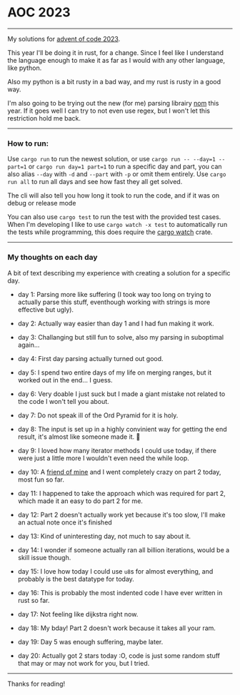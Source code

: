 # AOC 2023

---

My solutions for [advent of code 2023](https://adventofcode.com/2023).

This year I'll be doing it in rust, for a change. Since I feel like I understand the language enough to make it as far as I would with any other language, like python.

Also my python is a bit rusty in a bad way, and my rust is rusty in a good way.

I'm also going to be trying out the new (for me) parsing librairy [nom](https://crates.io/crates/nom) this year. If it goes well I can try to not even use regex, but I won't let this restriction hold me back.

---

### How to run:

Use ``cargo run`` to run the newest solution,
or use ``cargo run -- --day=1 --part=1`` or ``cargo run day=1 part=1`` to run a specific day and part,
you can also alias ``--day`` with ``-d`` and ``--part`` with ``-p`` or omit them entirely.
Use ``cargo run all`` to run all days and see how fast they all get solved.

The cli will also tell you how long it took to run the code, and if it was on debug or release mode

You can also use ``cargo test`` to run the test with the provided test cases.
When I'm developing I like to use ``cargo watch -x test`` to automatically run the tests while programming,
this does require the [cargo watch](https://crates.io/crates/cargo-watch) crate.

---

### My thoughts on each day

A bit of text describing my experience with creating a solution for a specific day.

* day 1: Parsing more like suffering (I took way too long on trying to actually parse this stuff, eventhough working with strings is more effective but ugly).

* day 2: Actually way easier than day 1 and I had fun making it work.

* day 3: Challanging but still fun to solve, also my parsing in suboptimal again...

* day 4: First day parsing actually turned out good.

* day 5: I spend two entire days of my life on merging ranges, but it worked out in the end... I guess.

* day 6: Very doable I just suck but I made a giant mistake not related to the code I won't tell you about.

* day 7: Do not speak ill of the Ord Pyramid for it is holy.

* day 8: The input is set up in a highly convinient way for getting the end result, it's almost like someone made it. :thinking:

* day 9: I loved how many iterator methods I could use today, if there were just a little more I wouldn't even need the while loop.

* day 10: A [friend of mine](https://github.com/MauritsWilke/AdventOfCode) and I went completely crazy on part 2 today, most fun so far.

* day 11: I happened to take the approach which was required for part 2, which made it an easy to do part 2 for me.

* day 12: Part 2 doesn't actually work yet because it's too slow, I'll make an actual note once it's finished

* day 13: Kind of uninteresting day, not much to say about it.

* day 14: I wonder if someone actually ran all billion iterations, would be a skill issue though.

* day 15: I love how today I could use ``u8``s for almost everything, and probably is the best datatype for today.

* day 16: This is probably the most indented code I have ever written in rust so far.

* day 17: Not feeling like dijkstra right now.

* day 18: My bday! Part 2 doesn't work because it takes all your ram.

* day 19: Day 5 was enough suffering, maybe later.

* day 20: Actually got 2 stars today :O, code is just some random stuff that may or may not work for you, but I tried.

---

Thanks for reading!